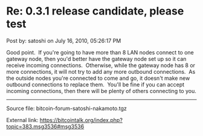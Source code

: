 # Re: 0.3.1 release candidate, please test

Post by: satoshi on July 16, 2010, 05:26:17 PM

Good point. &nbsp;If you're going to have more than 8 LAN nodes connect to one gateway node, then you'd better have the gateway node set up so it can receive incoming connections. &nbsp;Otherwise, while the gateway node has 8 or more connections, it will not try to add any more outbound connections. &nbsp;As the outside nodes you're connected to come and go, it doesn't make new outbound connections to replace them. &nbsp;You'll be fine if you can accept incoming connections, then there will be plenty of others connecting to you.

---

Source file: bitcoin-forum-satoshi-nakamoto.tgz

External link: https://bitcointalk.org/index.php?topic=383.msg3536#msg3536

